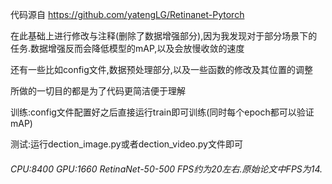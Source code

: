 代码源自 https://github.com/yatengLG/Retinanet-Pytorch

在此基础上进行修改与注释(删除了数据增强部分),因为我发现对于部分场景下的任务.数据增强反而会降低模型的mAP,以及会放慢收敛的速度

还有一些比如config文件,数据预处理部分,以及一些函数的修改及其位置的调整

所做的一切目的都是为了代码更简洁便于理解

训练:config文件配置好之后直接运行train即可训练(同时每个epoch都可以验证mAP)

测试:运行dection_image.py或者dection_video.py文件即可

###### CPU:8400 GPU:1660 RetinaNet-50-500 FPS约为20左右.原始论文中FPS为14.